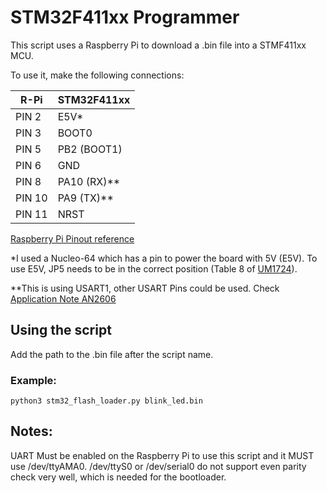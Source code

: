 # STM32F411xx Programmer 

This script uses a Raspberry Pi to download a .bin file into a STMF411xx MCU. 

To use it, make the following connections: 


|   R-Pi  | STM32F411xx   |
| ------  | ------------- |
|  PIN 2  | E5V*          |
|  PIN 3  | BOOT0         |
|  PIN 5  | PB2 (BOOT1)   |
|  PIN 6  | GND           | 
|  PIN 8  | PA10 (RX)**   |
|  PIN 10 | PA9  (TX)**   |
|  PIN 11 | NRST          |
[Raspberry Pi Pinout reference](https://linuxhint.com/wp-content/uploads/2022/02/gpio-pinout-raspberry-pi-01.png)

*I used a Nucleo-64 which has a pin to power the board with 5V (E5V). To use E5V, JP5 needs to be in the correct position (Table 8 of [UM1724](https://www.st.com/resource/en/user_manual/dm00105823-stm32-nucleo64-boards-mb1136-stmicroelectronics.pdf)).

**This is using USART1, other USART Pins could be used. Check [Application Note AN2606](https://www.st.com/resource/en/application_note/cd00167594-stm32-microcontroller-system-memory-boot-mode-stmicroelectronics.pdf)

  ## Using the script 
  Add the path to the .bin file after the script name.
  ### Example:
  ```
  python3 stm32_flash_loader.py blink_led.bin
  ```
  
  ## Notes: 
  UART Must be enabled on the Raspberry Pi to use this script and it MUST use /dev/ttyAMA0. 
  /dev/ttyS0 or /dev/serial0 do not support even parity check very well, which is needed for the bootloader. 

  
